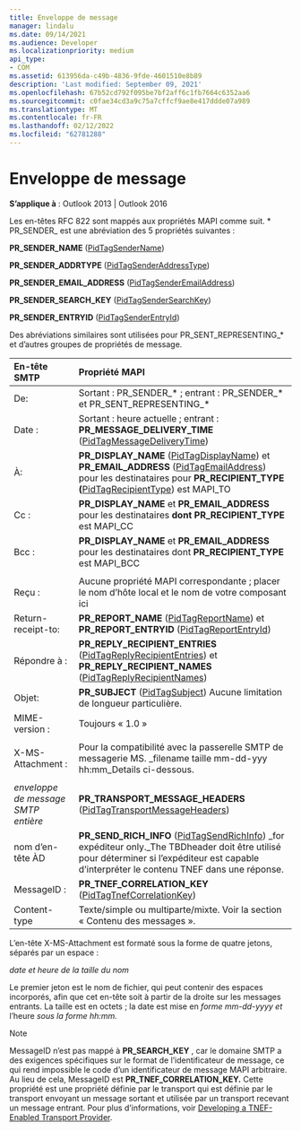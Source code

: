 ```yaml
---
title: Enveloppe de message
manager: lindalu
ms.date: 09/14/2021
ms.audience: Developer
ms.localizationpriority: medium
api_type:
- COM
ms.assetid: 613956da-c49b-4836-9fde-4601510e8b89
description: 'Last modified: September 09, 2021'
ms.openlocfilehash: 67b52cd792f095be7bf2aff6c1fb7664c6352aa6
ms.sourcegitcommit: c0fae34cd3a9c75a7cffcf9ae8e417ddde07a989
ms.translationtype: MT
ms.contentlocale: fr-FR
ms.lasthandoff: 02/12/2022
ms.locfileid: "62781288"
---
```

# <a name="message-envelope"></a>Enveloppe de message

**S’applique à** : Outlook 2013 | Outlook 2016
  
Les en-têtes RFC 822 sont mappés aux propriétés MAPI comme suit. \* PR_SENDER_ est une abréviation des 5 propriétés suivantes :
  
 **PR_SENDER_NAME** ([PidTagSenderName](pidtagsendername-canonical-property.md))
  
 **PR_SENDER_ADDRTYPE** ([PidTagSenderAddressType](pidtagsenderaddresstype-canonical-property.md))
  
 **PR_SENDER_EMAIL_ADDRESS** ([PidTagSenderEmailAddress](pidtagsenderemailaddress-canonical-property.md))
  
 **PR_SENDER_SEARCH_KEY** ([PidTagSenderSearchKey](pidtagsendersearchkey-canonical-property.md))
  
 **PR_SENDER_ENTRYID** ([PidTagSenderEntryId](pidtagsenderentryid-canonical-property.md))
  
Des abréviations similaires sont utilisées pour PR_SENT_REPRESENTING_\* et d’autres groupes de propriétés de message.
  
|**En-tête SMTP**|**Propriété MAPI**|
|:-----|:-----|
|De:  <br/> |Sortant : PR_SENDER_\* ; entrant : PR_SENDER_\* et PR_SENT_REPRESENTING_\*  <br/> |
|Date :  <br/> |Sortant : heure actuelle ; entrant : **PR_MESSAGE_DELIVERY_TIME** ([PidTagMessageDeliveryTime](pidtagmessagedeliverytime-canonical-property.md))  <br/> |
|À:  <br/> |**PR_DISPLAY_NAME** ([PidTagDisplayName](pidtagdisplayname-canonical-property.md)) et **PR_EMAIL_ADDRESS** ([PidTagEmailAddress](pidtagemailaddress-canonical-property.md)) pour les destinataires pour **PR_RECIPIENT_TYPE (**[PidTagRecipientType](pidtagrecipienttype-canonical-property.md)) est MAPI_TO  <br/> |
|Cc :  <br/> |**PR_DISPLAY_NAME** et **PR_EMAIL_ADDRESS** pour les destinataires **dont PR_RECIPIENT_TYPE** est MAPI_CC  <br/> |
|Bcc :  <br/> |**PR_DISPLAY_NAME** et **PR_EMAIL_ADDRESS** pour les destinataires dont **PR_RECIPIENT_TYPE** est MAPI_BCC  <br/> |
|||
|Reçu :  <br/> |Aucune propriété MAPI correspondante ; placer le nom d’hôte local et le nom de votre composant ici  <br/> |
|Return-receipt-to:  <br/> |**PR_REPORT_NAME** ([PidTagReportName](pidtagreportname-canonical-property.md)) et **PR_REPORT_ENTRYID** ([PidTagReportEntryId](pidtagreportentryid-canonical-property.md))  <br/> |
|Répondre à :  <br/> |**PR_REPLY_RECIPIENT_ENTRIES** ([PidTagReplyRecipientEntries](pidtagreplyrecipiententries-canonical-property.md)) et **PR_REPLY_RECIPIENT_NAMES** ([PidTagReplyRecipientNames](pidtagreplyrecipientnames-canonical-property.md))  <br/> |
|Objet:  <br/> |**PR_SUBJECT** ([PidTagSubject](pidtagsubject-canonical-property.md)) Aucune limitation de longueur particulière. |
|MIME-version :  <br/> |Toujours « 1.0 »  <br/> |
|||
|X-MS-Attachment :  <br/> |Pour la compatibilité avec la passerelle SMTP de messagerie MS. _filename taille mm-dd-yyy hh:mm_Details ci-dessous. |
|||
| _enveloppe de message SMTP entière_ <br/> |**PR_TRANSPORT_MESSAGE_HEADERS** ([PidTagTransportMessageHeaders](pidtagtransportmessageheaders-canonical-property.md))  <br/> |
|nom d’en-tête ÀD  <br/> |**PR_SEND_RICH_INFO** ([PidTagSendRichInfo](pidtagsendrichinfo-canonical-property.md)) _for expéditeur only._The TBDheader doit être utilisé pour déterminer si l’expéditeur est capable d’interpréter le contenu TNEF dans une réponse. |
|MessageID :  <br/> |**PR_TNEF_CORRELATION_KEY** ([PidTagTnefCorrelationKey](pidtagtnefcorrelationkey-canonical-property.md))  <br/> |
|Content-type  <br/> |Texte/simple ou multiparte/mixte. Voir la section « Contenu des messages ». |
   
L’en-tête X-MS-Attachment est formaté sous la forme de quatre jetons, séparés par un espace :
  
 _date et heure de la taille du nom_
  
Le premier jeton est le nom de fichier, qui peut contenir des espaces incorporés, afin que cet en-tête soit à partir de la droite sur les messages entrants. La taille est en octets ; la date est mise en  _forme mm-dd-yyyy et_ l’heure  _sous la forme hh:mm._
  
> [!NOTE]
> MessageID n’est pas mappé à **PR_SEARCH_KEY** , car le domaine SMTP a des exigences spécifiques sur le format de l’identificateur de message, ce qui rend impossible le code d’un identificateur de message MAPI arbitraire. Au lieu de cela, MessageID est **PR_TNEF_CORRELATION_KEY.** Cette propriété est une propriété définie par le transport qui est définie par le transport envoyant un message sortant et utilisée par un transport recevant un message entrant. Pour plus d’informations, voir [Developing a TNEF-Enabled Transport Provider](developing-a-tnef-enabled-transport-provider.md).

